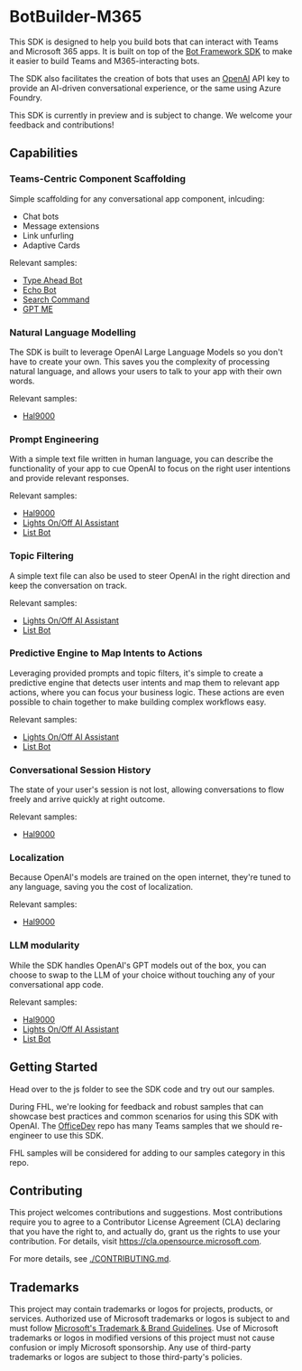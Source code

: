 # BotBuilder-M365

This SDK is designed to help you build bots that can interact with Teams and Microsoft 365 apps. It is built on top of the [Bot Framework SDK](https://github.com/microsoft/botbuilder-js) to make it easier to build Teams and M365-interacting bots.

The SDK also facilitates the creation of bots that uses an [OpenAI](https://openai.com/api/) API key to provide an AI-driven conversational experience, or the same using Azure Foundry.

This SDK is currently in preview and is subject to change. We welcome your feedback and contributions!

## Capabilities

### Teams-Centric Component Scaffolding

Simple scaffolding for any conversational app component, inlcuding:

- Chat bots
- Message extensions
- Link unfurling
- Adaptive Cards

Relevant samples:

- [Type Ahead Bot](https://github.com/microsoft/botbuilder-m365/tree/main/js/samples/adaptiveCards/typeAheadBot)
- [Echo Bot](https://github.com/microsoft/botbuilder-m365/tree/main/js/samples/messaging/echoBot)
- [Search Command](https://github.com/microsoft/botbuilder-m365/tree/main/js/samples/messageExtensions/searchCommand)
- [GPT ME](https://github.com/microsoft/botbuilder-m365/tree/main/js/samples/ai/gptME)

### Natural Language Modelling

The SDK is built to leverage OpenAI Large Language Models so you don't have to create your own. This saves you the complexity of processing natural language, and allows your users to talk to your app with their own words.

Relevant samples:

- [Hal9000](https://github.com/microsoft/botbuilder-m365/tree/main/js/samples/ai/hal9000)

### Prompt Engineering

With a simple text file written in human language, you can describe the functionality of your app to cue OpenAI to focus on the right user intentions and provide relevant responses.

Relevant samples:

- [Hal9000](https://github.com/microsoft/botbuilder-m365/tree/main/js/samples/ai/hal9000)
- [Lights On/Off AI Assistant](https://github.com/microsoft/botbuilder-m365/tree/main/js/samples/ai/lightBot)
- [List Bot](https://github.com/microsoft/botbuilder-m365/tree/main/js/samples/ai/listBot)

### Topic Filtering

A simple text file can also be used to steer OpenAI in the right direction and keep the conversation on track.

Relevant samples:

- [Lights On/Off AI Assistant](https://github.com/microsoft/botbuilder-m365/tree/main/js/samples/ai/lightBot)
- [List Bot](https://github.com/microsoft/botbuilder-m365/tree/main/js/samples/ai/listBot)

### Predictive Engine to Map Intents to Actions

Leveraging provided prompts and topic filters, it's simple to create a predictive engine that detects user intents and map them to relevant app actions, where you can focus your business logic. These actions are even possible to chain together to make building complex workflows easy.

Relevant samples:

- [Lights On/Off AI Assistant](https://github.com/microsoft/botbuilder-m365/tree/main/js/samples/ai/lightBot)
- [List Bot](https://github.com/microsoft/botbuilder-m365/tree/main/js/samples/ai/listBot)

### Conversational Session History

The state of your user's session is not lost, allowing conversations to flow freely and arrive quickly at right outcome.

Relevant samples:

- [Hal9000](https://github.com/microsoft/botbuilder-m365/tree/main/js/samples/ai/hal9000)

### Localization

Because OpenAI's models are trained on the open internet, they're tuned to any language, saving you the cost of localization.

Relevant samples:

- [Hal9000](https://github.com/microsoft/botbuilder-m365/tree/main/js/samples/ai/hal9000)

### LLM modularity

While the SDK handles OpenAI's GPT models out of the box, you can choose to swap to the LLM of your choice without touching any of your conversational app code.

Relevant samples:

- [Hal9000](https://github.com/microsoft/botbuilder-m365/tree/main/js/samples/ai/hal9000)
- [Lights On/Off AI Assistant](https://github.com/microsoft/botbuilder-m365/tree/main/js/samples/ai/lightBot)
- [List Bot](https://github.com/microsoft/botbuilder-m365/tree/main/js/samples/ai/listBot)

## Getting Started

Head over to the js folder to see the SDK code and try out our samples.

During FHL, we're looking for feedback and robust samples that can showcase best practices and common scenarios for using this SDK with OpenAI. The [OfficeDev](https://github.com/orgs/OfficeDev/repositories?language=&q=microsoft-teams-apps&sort=&type=all) repo has many Teams samples that we should re-engineer to use this SDK.

FHL samples will be considered for adding to our samples category in this repo.

## Contributing

This project welcomes contributions and suggestions. Most contributions require you to agree to a
Contributor License Agreement (CLA) declaring that you have the right to, and actually do, grant us
the rights to use your contribution. For details, visit https://cla.opensource.microsoft.com.

For more details, see [./CONTRIBUTING.md](./CONTRIBUTING.md).

## Trademarks

This project may contain trademarks or logos for projects, products, or services. Authorized use of Microsoft
trademarks or logos is subject to and must follow
[Microsoft's Trademark & Brand Guidelines](https://www.microsoft.com/en-us/legal/intellectualproperty/trademarks/usage/general).
Use of Microsoft trademarks or logos in modified versions of this project must not cause confusion or imply Microsoft sponsorship.
Any use of third-party trademarks or logos are subject to those third-party's policies.
